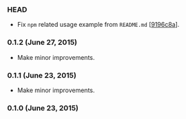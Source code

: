 ### HEAD

* Fix `npm` related usage example from `README.md`
  [[9196c8a](https://github.com/alrra/travis-after-all/commit/9196c8a36eba8fe3b187077fc9d4cf09c0a34eb1)].

### 0.1.2 (June 27, 2015)

* Make minor improvements.

### 0.1.1 (June 23, 2015)

* Make minor improvements.

### 0.1.0 (June 23, 2015)
